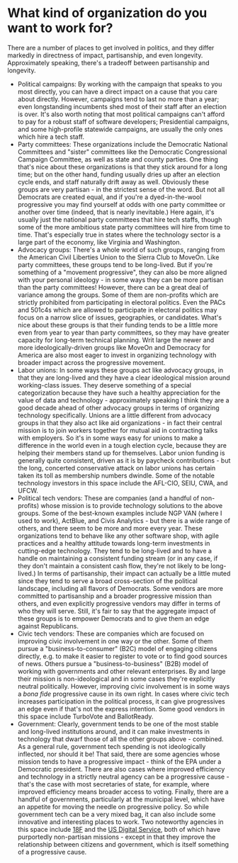 # What kind of organization do you want to work for?



There are a number of places to get involved in politics, and they differ markedly in directness of impact, partisanship, and even longevity. Approximately speaking, there's a tradeoff between partisanship and longevity.

* Political campaigns: By working with the campaign that speaks to you most directly, you can have a direct impact on a cause that you care about directly. However, campaigns tend to last no more than a year; even longstanding incumbents shed most of their staff after an election is over. It's also worth noting that most political campaigns can't afford to pay for a robust staff of software developers; Presidential campaigns, and some high-profile statewide campaigns, are usually the only ones which hire a tech staff.
* Party committees: These organizations include the Democratic National Committees and "sister" committees like the Democratic Congressional Campaign Committee, as well as state and county parties. One thing that's nice about these organizations is that they stick around for a long time; but on the other hand, funding usually dries up after an election cycle ends, and staff naturally drift away as well. Obviously these groups are very partisan - in the strictest sense of the word. But not all Democrats are created equal, and if you're a dyed-in-the-wool progressive you may find yourself at odds with one party committee or another over time \(indeed, that is nearly inevitable.\) Here again, it's usually just the national party committees that hire tech staffs, though some of the more ambitious state party committees will hire from time to time. That's especially true in states where the technology sector is a large part of the economy, like Virginia and Washington.
* Advocacy groups: There's a whole world of such groups, ranging from the American Civil Liberties Union to the Sierra Club to MoveOn. Like party committees, these groups tend to be long-lived. But if you're something of a "movement progressive", they can also be more aligned with your personal ideology - in some ways they can be more partisan than the party committees! However, there can be a great deal of variance among the groups. Some of them are non-profits which are strictly prohibited from participating in electoral politics. Even the PACs and 501c4s which are allowed to participate in electoral politics may focus on a narrow slice of issues, geographies, or candidates. What's nice about these groups is that their funding tends to be a little more even from year to year than party committees, so they may have greater capacity for long-term technical planning. Writ large the newer and more ideologically-driven groups like MoveOn and Democracy for America are also most eager to invest in organizing technology with broader impact across the progressive movement.
* Labor unions: In some ways these groups act like advocacy groups, in that they are long-lived and they have a clear ideological mission around working-class issues. They deserve something of a special categorization because they have such a healthy appreciation for the value of data and technology - approximately speaking I think they are a good decade ahead of other advocacy groups in terms of organizing technology specifically. Unions are a little different from advocacy groups in that they also act like aid organizations - in fact their central mission is to join workers together for mutual aid in contracting talks with employers. So it's in some ways easy for unions to make a difference in the world even in a tough election cycle, because they are helping their members stand up for themselves. Labor union funding is generally quite consistent, driven as it is by paycheck contributions - but the long, concerted conservative attack on labor unions has certain taken its toll as membership numbers dwindle.  Some of the notable technology investors in this space include the AFL-CIO, SEIU, CWA, and UFCW.
* Political tech vendors: These are companies \(and a handful of non-profits\) whose mission is to provide technology solutions to the above groups. Some of the best-known examples include NGP VAN \(where I used to work\), ActBlue, and Civis Analytics - but there is a wide range of others, and there seem to be more and more every year. These organizations tend to behave like any other software shop, with agile practices and a healthy attitude towards long-term investments in cutting-edge technology. They tend to be long-lived and to have a handle on maintaining a consistent funding stream \(or in any case, if they don't maintain a consistent cash flow, they're not likely to be long-lived.\) In terms of partisanship, their impact can actually be a little muted since they tend to serve a broad cross-section of the political landscape, including all flavors of Democrats. Some vendors are more committed to partisanship and a broader progressive mission than others, and even explicitly progressive vendors may differ in terms of who they will serve. Still, it's fair to say that the aggregate impact of these groups is to empower Democrats and to give them an edge against Republicans.
* Civic tech vendors: These are companies which are focused on improving civic involvement in one way or the other. Some of them pursue a "business-to-consumer" (B2C) model of engaging citizens directly, e.g. to make it easier to register to vote or to find good sources of news. Others pursue a "business-to-business" (B2B) model of working with governments and other relevant enterprises. By and large their mission is non-ideological and in some cases they're explicitly neutral politically. However, improving civic involvement is in some ways a *bona fide* progressive cause in its own right. In cases where civic tech increases participation in the political process, it can give progressives an edge even if that's not the express intention. Some good vendors in this space include TurboVote and BallotReady.
* Government: Clearly, government tends to be one of the most stable and long-lived institutions around, and it can make investments in technology that dwarf those of all the other groups above - combined. As a general rule, government tech spending is not ideologically inflected, nor should it be! That said, there are some agencies whose mission tends to have a progressive impact - think of the EPA under a Democratic president. There are also cases where improved efficiency and technology in a strictly neutral agency can be a progressive cause - that's the case with most secretaries of state, for example, where improved efficiency means broader access to voting. Finally, there are a handful of governments, particularly at the municipal level, which have an appetite for moving the needle on progressive policy. So while government tech can be a very mixed bag, it can also include some innovative and interesting places to work. Two noteworthy agencies in this space include [18F](https://18f.gsa.gov/) and the [US Digital Service](https://www.usds.gov/), both of which have purportedly non-partisan missions - except in that they improve the relationship between citizens and government, which is itself something of a progressive cause.

